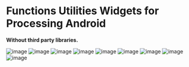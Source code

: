 # Functions Utilities Widgets for Processing Android
**Without third party libraries.**

![image](https://user-images.githubusercontent.com/31894775/75626012-70971300-5ba2-11ea-8f25-5bc2a21c3d59.png)      ![image](https://user-images.githubusercontent.com/31894775/75624647-02981f00-5b95-11ea-822a-44176a278185.png)      ![image](https://user-images.githubusercontent.com/31894775/75625058-16de1b00-5b99-11ea-9f70-9444d6204faf.png)
![image](https://user-images.githubusercontent.com/31894775/75625239-e6977c00-5b9a-11ea-8376-bd77bc680ebb.png)      ![image](https://user-images.githubusercontent.com/31894775/75625407-6b36ca00-5b9c-11ea-957b-a3234a4f80a5.png)      ![image](https://user-images.githubusercontent.com/31894775/75624393-7be24280-5b92-11ea-95e0-fccfaf6e9432.png)
![image](https://user-images.githubusercontent.com/31894775/75626857-d935be00-5ba9-11ea-8b0c-dce8554a3593.png)      ![image](https://user-images.githubusercontent.com/31894775/75630547-6f79dc00-5bca-11ea-9d41-4050d4a19e7b.png)
![image](https://user-images.githubusercontent.com/31894775/78558738-86bf7100-77e9-11ea-925e-5366f195b25e.png)




